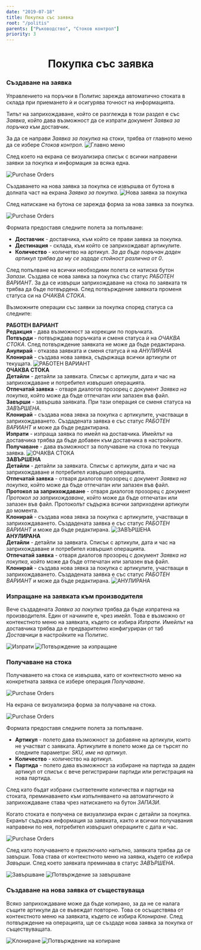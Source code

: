 ```yaml
---
date: "2019-07-18"
title: Покупка със заявка
root: "/politis"
parents: ["Ръководство", "Стоков контрол"]
priority: 3
---
```

<h1 align="center">
  Покупка със заявка
</h1>

### Създаване на заявка
Управлението на поръчки в Политис зарежда автоматично стоката в склада при приемането ѝ и осигурява точност на информацията.

Типът на заприхождаване, който се разглежда в този раздел е със *Заявка*, който дава възможност да се изпрати документ *Заявка за поръчка* към доставчик.
        
<split-panel>
  <panel>
    <bullet></bullet> За да се направи <i>Заявка за покупка</i> на стоки, трябва от главното меню да се избере <i>Стоков контрол</i>.
  </panel>
  <panel>
    <img src="../menu-stock-control.png" alt="Главно меню"/>
  </panel>
</split-panel>

<br>

След което на екрана се визуализира  списък с всички направени заявки за покупка и информация за всяка една.

![Purchase Orders](../purchase-list.png "Заявки за покупка")

<split-panel>
  <panel>
    <bullet></bullet> Създаването на нова заявка за покупка се извършва от бутона в долната част на екрана <i>Заявка за покупка</i>.
  </panel>
  <panel>
    <img src="./add-purchase.png" alt="Нова заявка за покупка"/>
  </panel>
</split-panel>

<br>

След натискане на бутона се зарежда форма за нова заявка за покупка.

![Purchase Orders](request-new-purchase.png "Форма за нова заявка за покупка")

Формата предоставя следните полета за попълване:
* **Доставчик** - доставчика, към който се прави заявка за покупка.
* **Дестинация** - склада, към който се заприхождават артикулите.
* **Количество** - количетво на артикул. *За да бъде поръчан даден артикул трябва да му се зададе стойност различна от 0*.

След попълване на всички необходими полета се натиска бутон *Запази*. Създава се нова заявка за покупка със статус *РАБОТЕН ВАРИАНТ*. За да се извърши заприхождаване на стока по заявката тя трябва да бъде потвърдена. След потвърждение заявката променя статуса си на *ОЧАКВА СТОКА*.

Възможните операции със заявки за покупка според статуса са следните:

<split-panel>
  <panel>
    <b>РАБОТЕН ВАРИАНТ</b>
     <br> <bullet></bullet> <b>Редакция</b> - дава възможност за корекции по поръчката.
     <br> <bullet></bullet> <b>Потвърди</b> - потвърждава поръчката и сменя статуса ѝ на <i>ОЧАКВА СТОКА</i>. След потвърждение заявката не може да бъде редактирана.
     <br> <bullet></bullet> <b>Анулирай</b> - отказва заявката и сменя статуса ѝ на <i>АНУЛИРАНА</i>
     <br> <bullet></bullet> <b>Клонирай</b> - създава нова заявка, съдържаща всички артикули от текущата.
  </panel>
  <panel>
    <img src="./purchase-new.bg.png" alt="РАБОТЕН ВАРИАНТ"/>
  </panel>
</split-panel>

<br>

<split-panel>
  <panel>
    <b>ОЧАКВА СТОКА</b>
     <br> <bullet></bullet> <b>Детайли</b> - детайли за заявката. Списък с артикули, дата и час на заприхождаване и потребител извършил операцията.
     <br> <bullet></bullet> <b>Отпечатай заявка</b> - отваря диалогов прозорец с документ <i>Заявка на покупка</i>, който може да бъде отпечатан или запазен във файл.
     <br> <bullet></bullet> <b>Завърши</b> - завършва заявката. При тази операция се сменя статуса на  <i>ЗАВЪРШЕНА</i>.
     <br> <bullet></bullet> <b>Клонирай</b> - създава нова зявка за покупка с артикулите, участващи в заприхождаването. Създадената заявка е със статус <i>РАБОТЕН ВАРИАНТ</i> и може да бъде редактирана.
     <br> <bullet></bullet> <b>Изпрати</b> - изпраща заявка по имейл на доставчика. Имейлът на доставчика трябва да бъде добавен към доставчика в настройките.
     <br> <bullet></bullet> <b>Получаване</b> - дава възможност за получаване на стока по текуща заявка.
  </panel>
  <panel>
    <img src="./purchase-active.bg.png" alt="ОЧАКВА СТОКА"/>
  </panel>
</split-panel>

<br>

<split-panel>
  <panel>
    <b>ЗАВЪРШЕНА</b>
     <br> <bullet></bullet> <b>Детайли</b> - детайли за заявката. Списък с артикули, дата и час на заприхождаване и потребител извършил операцията.
     <br> <bullet></bullet> <b>Отпечатай заявка</b> - отваря диалогов прозорец с документ <i>Заявка на покупка</i>, който може да бъде отпечатан или запазен във файл.
     <br> <bullet></bullet> <b>Протокол за заприхождаване</b> - отваря диалогов прозорец с документ <i>Протокол за заприхождаване</i>, който може да бъде отпечатан или запазен във файл. Протоколът съдържа всички заприходени артикули до момента.
     <br> <bullet></bullet> <b>Клонирай</b> - създава нова зявка за покупка с артикулите, участващи в заприхождаването. Създадената заявка е със статус <i>РАБОТЕН ВАРИАНТ</i> и може да бъде редактирана.
  </panel>
  <panel>
    <img src="./purchase-completed.bg.png" alt="ЗАВЪРШЕНА"/>
  </panel>
</split-panel>

<br>

<split-panel>
  <panel>
    <b>АНУЛИРАНА</b>
     <br> <bullet></bullet> <b>Детайли</b> - детайли за заявката. Списък с артикули, дата и час на заприхождаване и потребител извършил операцията.
     <br> <bullet></bullet> <b>Отпечатай заявка</b> - отваря диалогов прозорец с документ <i>Заявка на покупка</i>, който може да бъде отпечатан или запазен във файл.
     <br> <bullet></bullet> <b>Клонирай</b> - създава нова зявка за покупка с артикулите, участващи в заприхождаването. Създадената заявка е със статус <i>РАБОТЕН ВАРИАНТ</i> и може да бъде редактирана.
  </panel>
  <panel>
    <img src="./purchase-canceled.bg.png" alt="АНУЛИРАНА"/>
  </panel>
</split-panel>

<br>

### Изпращане на заявката към производителя

Вече създадената *Заявка за покупка* трябва да бъде изпратена на производителя. Един от начините е, чрез имейл.
Това е възможно от контекстното меню на заявката, където се избира *Изпрати*. Имейлът на доставчика трябва да е предварително конфигуриран от таб *Доставчици* в настройките на Политис.

<split-panel>
  <panel>
    <img src="./menu-send.png" alt="Изпрати"/>
    </panel>
  <panel>
    <img src="./send-email.png" alt="Потвърждение за изпращане"/>
  </panel>
</split-panel>

<br>

### Получаване на стока
Получаването на стока се извършва, като от контекстното меню на конкретната заявка се избере операция *Получаване*.

![Purchase Orders](../receipt.png "Получаване на стока")

На екрана се визуализира форма за получаване на стока.

![Purchase Orders](../receipt-goods.png "Форма за приемане")

Формата предоставя следните полета за попълване.

* **Артикул** - полето дава възможност за добавяне на артикули, които не участват с заявката. Артикулите в полето може да се търсят по следните параметри: *SKU, име на артикул*.
* **Количество** - количество на артикул.
* **Партида** - полето дава възможност за избиране на партида за даден артикул от списък с вече регистрирани партиди или регистрация на нова партида.

След като бъдат избрани съответените количества и партиди на стоката, преминаването към изпълняването на автоматичното ѝ заприхождаване става чрез натискането на бутон *ЗАПАЗИ*.


Когато стоката е получена се визуализира екран с детайли за покупка. Екранът съдържа информация за заявката, както и всички получавания направени по нея, потребител извършил операциите с дата и час.

![Purchase Orders](../details.png "Детайли за покупка")

След като получаването е приключило напълно, заявката трябва да се завърши. Това става от контекстното меню на заявка, където се избира *Завърши*. След което заявката преминава в статус *ЗАВЪРШЕНА*.

<split-panel>
  <panel>
    <img src="../menu-end.png" alt="Завършване"/>
  </panel>
  <panel>
    <img src="../confirm-end.png" alt="Потвърждение за завършване"/>
  </panel>
</split-panel>

<br>

### Създаване на нова заявка от съществуваща

Всяко заприхождаване може да бъде копирано, за да не се налага същите артикули да се въвеждат повторно. Това се осъществява от контекстното меню на заявката, където се избира *Клониране*. След потвърждение на операцията, ще се създаде нова заявка за покупка от съществуващата.

<split-panel>
  <panel>
    <img src="../menu-cloning.png" alt="Клониране"/>
  </panel>
  <panel>
    <img src="../confirm-cloning.png" alt="Потвърждение на копиране"/>
  </panel>
</split-panel>